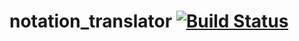 # notation_translator [![Build Status](https://travis-ci.org/lamtev/notation_translator.svg?branch=master)](https://travis-ci.org/lamtev/notation_translator)

